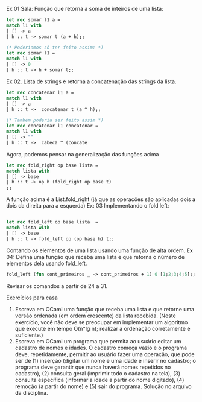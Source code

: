 Ex 01 Sala: Função que retorna a soma de inteiros de uma lista:
```ocaml
let rec somar l1 a = 
match l1 with
| [] -> a
| h :: t -> somar t (a + h);;

(* Poderiamos só ter feito assim: *)
let rec somar l1 = 
match l1 with
| [] -> 0
| h :: t -> h + somar t;;

```
Ex 02. Lista de strings e retorna a concatenação das strings da lista.
```ocaml
let rec concatenar l1 a = 
match l1 with
| [] -> a
| h :: t ->  concatenar t (a ^ h);;

(* Também poderia ser feito assim *)
let rec concatenar l1 concatenar = 
match l1 with
| [] -> ""
| h :: t ->  cabeca ^ (concate
```

Agora, podemos pensar na generalização das funções acima
```ocaml 
let rec fold_right op base lista = 
match lista with
| [] -> base
| h :: t -> op h (fold_right op base t)
;;
```

A função acima é a List.fold_right (já que as operações são aplicadas dois a dois da direita para a esquerda)
Ex: 03
Implementando o fold left:
```ocaml

let rec fold_left op base lista  = 
match lista with
| [] -> base
| h :: t -> fold_left op (op base h) t;;


```


Contando os elementos de uma lista usando uma função de alta ordem.
Ex 04: Defina uma função que receba uma lista e que retorna o número de elementos dela usando fold_left.

```ocaml
fold_left (fun cont_primeiros _ -> cont_primeiros + 1) 0 [1;2;3;4;5];;
``` 

Revisar os comandos a partir de 24 a 31. 

Exercícios para casa
1. Escreva em OCaml uma função que receba uma lista e que retorne uma versão ordenada (em ordem crescente) da lista recebida. (Neste exercício, você não deve se preocupar em implementar um algoritmo que execute em tempo O(n*lg n); realizar a ordenação corretamente é suficiente.)
2. Escreva em OCaml um programa que permita ao usuário editar um cadastro de nomes e idades. O cadastro começa vazio e o programa deve, repetidamente, permitir ao usuário fazer uma operação, que pode ser de (1) inserção (digitar um nome e uma idade e inserir no cadastro; o programa deve garantir que nunca haverá nomes repetidos no cadastro), (2) consulta geral (imprimir todo o cadastro na tela), (3) consulta específica (informar a idade a partir do nome digitado), (4) remoção (a partir do nome) e (5) sair do programa.
Solução no arquivo da disciplina.
